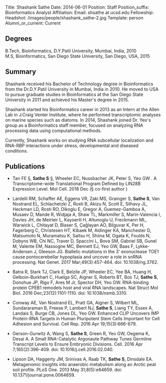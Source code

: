 Title: Shashank Sathe
Date: 2014-06-01
Position: Staff
Position_suffix: Bioinformatics Analyst
Affiliation:
Email: shsathe at ucsd.edu
Fellowship:
Headshot: /images/people/shashank_sathe-2.jpg
Template: person
Alumni_or_current: Current
<!-- Status: draft -->

## Degrees
B.Tech, Bioinformatics, D.Y.Patil University, Mumbai, India, 2010<br>
M.S, Bioinformatics, San Diego State University, San Diego, USA, 2015<br>


## Summary

Shashank received his Bachelor of Technology degree in Bioinformatics from the Dr.D.Y.Patil University in Mumbai, India in 2010. He moved to USA to pursue graduate studies in Bioinformatics at the San Diego State University in 2011 and achieved his Master's degree in 2015.

Shashank started his Bioinformatics career in 2013 as an Intern at the Allen Lab in J.Craig Venter Institute, where he performed transcriptomic analyses on marine species such as diatoms. In 2014, Shashank joined Dr. Yeo's group as a Bioinformatics staff member, focused on analyzing RNA processing data using computational methods.

Currently, Shashank works on studying RNA subcellular localization and RNA-RBP interactions under stress, developmental and diseased conditions.

## Publications

* Tan FE §, **Sathe S** §, Wheeler EC, Nussbacher JK, Peter S, Yeo GW . A Transcriptome-wide Translational Program Defined by LIN28B Expression Level.  Mol Cell. 2018 Dec (§ co-first author )

* Lardelli RM, Schaffer AE, Eggens VR, Zaki MS, Grainger S, **Sathe S**, Van Nostrand EL, Schlachetzki Z, Rosti B, Akizu N, Scott E, Silhavy JL, Heckman LD,
Rosti RO, Dikoglu E, Gregor A, Guemez-Gamboa A, Musaev D, Mande R, Widjaja A, Shaw TL, Markmiller S, Marin-Valencia I, Davies JH, de Meirleir L, Kayserili H,
Altunoglu U, Freckmann ML, Warwick L, Chitayat D, Blaser S, Çağlayan AO, Bilguvar K, Per H, Fagerberg C, Christesen HT, Kibaek M, Aldinger KA, Manchester D,
Matsumoto N, Muramatsu K, Saitsu H, Shiina M, Ogata K, Foulds N, Dobyns WB, Chi NC, Traver D, Spaccini L, Bova SM, Gabriel SB, Gunel M, Valente EM, Nassogne MC, 
Bennett EJ, Yeo GW, Baas F, Lykke-Andersen J, Gleeson JG. Biallelic mutations in the 3' exonuclease TOE1 cause pontocerebellar hypoplasia and uncover a role in
snRNA processing. Nat Genet. 2017 Mar;49(3):457-464. doi: 10.1038/ng.3762.

* Batra R, Stark TJ, Clark E, Belzile JP, Wheeler EC, Yee BA, Huang H, Gelboin-Burkhart C, Huelga SC, Aigner S, Roberts BT, Bos TJ, **Sathe S**, Donohue JP, Rigo F, Ares M Jr, Spector DH, Yeo GW. RNA-binding protein CPEB1 remodels host and viral RNA landscapes. Nat Struct Mol Biol. 2016 Dec;23(12):1101-1110. doi:
10.1038/nsmb.3310. 

* Conway AE, Van Nostrand EL, Pratt GA, Aigner S, Wilbert ML, Sundararaman B, Freese P, Lambert NJ, **Sathe S**, Liang TY, Essex A, Landais S, Burge CB, Jones DL, Yeo GW. Enhanced CLIP Uncovers IMP Protein-RNA Targets in Human Pluripotent Stem Cells Important for Cell Adhesion and Survival. Cell Rep. 2016 Apr 19;15(3):666-679.


* Gerson-Gurwitz A, Wang S, **Sathe S**, Green R, Yeo GW, Oegema K, Desai A. A Small RNA-Catalytic Argonaute Pathway Tunes Germline Transcript Levels to Ensure
Embryonic Divisions. Cell. 2016 Apr 7;165(2):396-409. doi: 10.1016/j.cell.2016.02.040.


* Lipson DA, Haggerty JM, Srinivas A, Raab TK, **Sathe S**, Dinsdale EA. Metagenomic insights into anaerobic metabolism along an Arctic peat soil profile. PLoS One.
2013 May 31;8(5):e64659. doi: 10.1371/journal.pone.0064659. 
